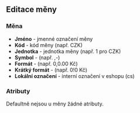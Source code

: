 ## Editace měny

### Měna

+ **Jméno** - jmenné označení měny
+ **Kód** - kód měny (např. CZK)
+ **Jednotka** - jednotka měny (např. 1 pro CZK)
+ **Symbol** - (např. ,-)
+ **Formát** - (např. 0,0.00 Kč)
+ **Krátký formát** - (např. 0!0 Kč)
+ **Lokální označení** - interní označení v eshopu (cs)


### Atributy

Defaultně nejsou u měny žádné atributy.